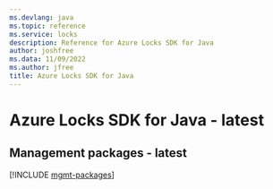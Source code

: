 ```yaml
---
ms.devlang: java
ms.topic: reference
ms.service: locks
description: Reference for Azure Locks SDK for Java
author: joshfree
ms.data: 11/09/2022
ms.author: jfree
title: Azure Locks SDK for Java
---
```

# Azure Locks SDK for Java - latest

## Management packages - latest
[!INCLUDE [mgmt-packages](locks-mgmt-index.md)]